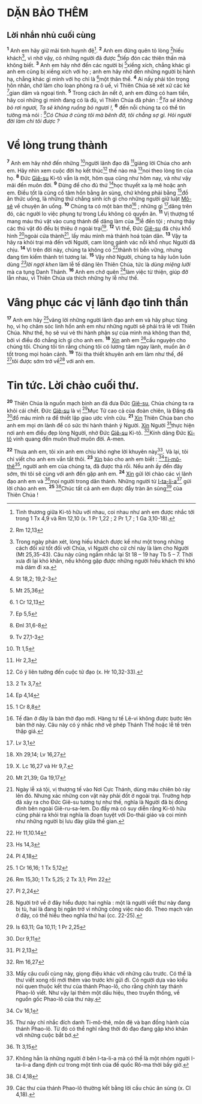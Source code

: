 # DẶN BẢO THÊM

## Lời nhắn nhủ cuối cùng
<sup><b>1</b></sup> Anh em hãy giữ mãi tình huynh đệ[^1-b14e2ae0-e57c-4ef0-b224-0b9e5c2c5a25]. <sup><b>2</b></sup> Anh em đừng quên tỏ lòng [^1@-b14e2ae0-e57c-4ef0-b224-0b9e5c2c5a25]hiếu khách[^2-b14e2ae0-e57c-4ef0-b224-0b9e5c2c5a25], vì nhờ vậy, có những người đã được [^2@-b14e2ae0-e57c-4ef0-b224-0b9e5c2c5a25]tiếp đón các thiên thần mà không biết. <sup><b>3</b></sup> Anh em hãy nhớ đến các người bị [^3@-b14e2ae0-e57c-4ef0-b224-0b9e5c2c5a25]xiềng xích, chẳng khác gì anh em cũng bị xiềng xích với họ ; anh em hãy nhớ đến những người bị hành hạ, chẳng khác gì mình với họ chỉ là [^4@-b14e2ae0-e57c-4ef0-b224-0b9e5c2c5a25]một thân thể. <sup><b>4</b></sup> Ai nấy phải tôn trọng hôn nhân, chớ làm cho loan phòng ra ô uế, vì Thiên Chúa sẽ xét xử các kẻ [^5@-b14e2ae0-e57c-4ef0-b224-0b9e5c2c5a25]gian dâm và ngoại tình. <sup><b>5</b></sup> Trong cách ăn nết ở, anh em đừng có ham tiền, hãy coi những gì mình đang có là đủ, vì Thiên Chúa đã phán : *[^6@-b14e2ae0-e57c-4ef0-b224-0b9e5c2c5a25]Ta sẽ không bỏ rơi ngươi, Ta sẽ không ruồng bỏ ngươi !,* <sup><b>6</b></sup> đến nỗi chúng ta có thể tin tưởng mà nói : *[^7@-b14e2ae0-e57c-4ef0-b224-0b9e5c2c5a25]Có Chúa ở cùng tôi mà bênh đỡ, tôi chẳng sợ gì. Hỏi người đời làm chi tôi được ?*

# Về lòng trung thành
<sup><b>7</b></sup> Anh em hãy nhớ đến những [^8@-b14e2ae0-e57c-4ef0-b224-0b9e5c2c5a25]người lãnh đạo đã [^9@-b14e2ae0-e57c-4ef0-b224-0b9e5c2c5a25]giảng lời Chúa cho anh em. Hãy nhìn xem cuộc đời họ kết thúc[^3-b14e2ae0-e57c-4ef0-b224-0b9e5c2c5a25] thế nào mà [^10@-b14e2ae0-e57c-4ef0-b224-0b9e5c2c5a25]noi theo lòng tin của họ. <sup><b>8</b></sup> Đức [Giê-su]() Ki-tô vẫn là một, hôm qua cũng như hôm nay, và như vậy mãi đến muôn đời. <sup><b>9</b></sup> Đừng để cho đủ thứ [^11@-b14e2ae0-e57c-4ef0-b224-0b9e5c2c5a25]học thuyết xa lạ mê hoặc anh em. Điều tốt là củng cố tâm hồn bằng ân sủng, chứ không phải bằng [^12@-b14e2ae0-e57c-4ef0-b224-0b9e5c2c5a25]đồ ăn thức uống, là những thứ chẳng sinh ích gì cho những người giữ luật [Mô-sê]() về chuyện ăn uống. <sup><b>10</b></sup> Chúng ta có một bàn thờ[^4-b14e2ae0-e57c-4ef0-b224-0b9e5c2c5a25] ; những gì [^13@-b14e2ae0-e57c-4ef0-b224-0b9e5c2c5a25]dâng trên đó, các người lo việc phụng tự trong Lều không có quyền ăn. <sup><b>11</b></sup> Vị thượng tế mang máu thú vật vào cung thánh để dâng làm của [^14@-b14e2ae0-e57c-4ef0-b224-0b9e5c2c5a25]lễ đền tội ; nhưng thây các thú vật đó đều bị thiêu ở ngoài trại[^5-b14e2ae0-e57c-4ef0-b224-0b9e5c2c5a25]. <sup><b>12</b></sup> Vì thế, Đức [Giê-su]() đã chịu khổ hình [^15@-b14e2ae0-e57c-4ef0-b224-0b9e5c2c5a25]ngoài cửa thành[^6-b14e2ae0-e57c-4ef0-b224-0b9e5c2c5a25], lấy máu mình mà thánh hoá toàn dân. <sup><b>13</b></sup> Vậy ta hãy ra khỏi trại mà đến với Người, cam lòng gánh vác nỗi khổ nhục Người đã chịu. <sup><b>14</b></sup> Vì trên đời này, chúng ta không có [^16@-b14e2ae0-e57c-4ef0-b224-0b9e5c2c5a25]thành trì bền vững, nhưng đang tìm kiếm thành trì tương lai. <sup><b>15</b></sup> Vậy nhờ Người, chúng ta hãy luôn luôn dùng *[^17@-b14e2ae0-e57c-4ef0-b224-0b9e5c2c5a25]lời ngợi khen* làm lễ tế dâng lên Thiên Chúa, tức là *dùng miệng lưỡi* mà ca tụng Danh Thánh. <sup><b>16</b></sup> Anh em chớ quên [^18@-b14e2ae0-e57c-4ef0-b224-0b9e5c2c5a25]làm việc từ thiện, giúp đỡ lẫn nhau, vì Thiên Chúa ưa thích những hy lễ như thế.

# Vâng phục các vị lãnh đạo tinh thần
<sup><b>17</b></sup> Anh em hãy [^19@-b14e2ae0-e57c-4ef0-b224-0b9e5c2c5a25]vâng lời những người lãnh đạo anh em và hãy phục tùng họ, vì họ chăm sóc linh hồn anh em như những người sẽ phải trả lẽ với Thiên Chúa. Như thế, họ sẽ vui vẻ thi hành phận sự của mình mà không than thở, bởi vì điều đó chẳng ích gì cho anh em. <sup><b>18</b></sup> [Xin]() anh em [^20@-b14e2ae0-e57c-4ef0-b224-0b9e5c2c5a25]cầu nguyện cho chúng tôi. Chúng tôi tin rằng chúng tôi có lương tâm ngay lành, muốn ăn ở tốt trong mọi hoàn cảnh. <sup><b>19</b></sup> Tôi tha thiết khuyên anh em làm như thế, để [^21@-b14e2ae0-e57c-4ef0-b224-0b9e5c2c5a25]tôi được sớm trở về[^7-b14e2ae0-e57c-4ef0-b224-0b9e5c2c5a25] với anh em.

# Tin tức. Lời chào cuối thư.
<sup><b>20</b></sup> Thiên Chúa là nguồn mạch bình an đã đưa Đức [Giê-su](), Chúa chúng ta ra khỏi cái chết. Đức [Giê-su]() là vị [^22@-b14e2ae0-e57c-4ef0-b224-0b9e5c2c5a25]Mục Tử cao cả của đoàn chiên, là Đấng đã [^23@-b14e2ae0-e57c-4ef0-b224-0b9e5c2c5a25]đổ máu mình ra để thiết lập giao ước vĩnh cửu. <sup><b>21</b></sup> [Xin]() Thiên Chúa ban cho anh em mọi ơn lành để có sức thi hành thánh ý Người. [Xin]() Người [^24@-b14e2ae0-e57c-4ef0-b224-0b9e5c2c5a25]thực hiện nơi anh em điều đẹp lòng Người, nhờ Đức [Giê-su]() Ki-tô. [^25@-b14e2ae0-e57c-4ef0-b224-0b9e5c2c5a25]Kính dâng Đức [Ki-tô]() vinh quang đến muôn thuở muôn đời. A-men.

<sup><b>22</b></sup> Thưa anh em, tôi xin anh em chịu khó nghe lời khuyên này[^8-b14e2ae0-e57c-4ef0-b224-0b9e5c2c5a25]. Vả lại, tôi chỉ viết cho anh em vắn tắt thôi. <sup><b>23</b></sup> [Xin]() báo cho anh em biết : [^26@-b14e2ae0-e57c-4ef0-b224-0b9e5c2c5a25][Ti-mô-thê]()[^9-b14e2ae0-e57c-4ef0-b224-0b9e5c2c5a25], người anh em của chúng ta, đã được thả rồi. Nếu anh ấy đến đây sớm, thì tôi sẽ cùng với anh đến gặp anh em. <sup><b>24</b></sup> [Xin]() gửi lời chào các vị lãnh đạo anh em và [^27@-b14e2ae0-e57c-4ef0-b224-0b9e5c2c5a25]mọi người trong dân thánh. Những người từ [I-ta-li-a]()[^10-b14e2ae0-e57c-4ef0-b224-0b9e5c2c5a25] gửi lời chào anh em. <sup><b>25</b></sup> [^28@-b14e2ae0-e57c-4ef0-b224-0b9e5c2c5a25]Chúc tất cả anh em được đầy tràn ân sủng[^11-b14e2ae0-e57c-4ef0-b224-0b9e5c2c5a25] của Thiên Chúa !

[^1-b14e2ae0-e57c-4ef0-b224-0b9e5c2c5a25]: Tình thương giữa Ki-tô hữu với nhau, coi nhau như anh em được nhắc tới trong 1 Tx 4,9 và Rm 12,10 (x. 1 Pr 1,22 ; 2 Pr 1,7 ; 1 Ga 3,10-18).
[^2-b14e2ae0-e57c-4ef0-b224-0b9e5c2c5a25]: Trong ngày phán xét, lòng hiếu khách được kể như một trong những cách đối xử tốt đối với Chúa, vì Người cho cử chỉ này là làm cho Người (Mt 25,35-43). Câu này cũng ngầm nhắc lại St 18 – 19 hay Tb 5 – 7. Thời xưa đi lại khó khăn, nếu không gặp được những người hiếu khách thì khó mà dám đi xa.
[^3-b14e2ae0-e57c-4ef0-b224-0b9e5c2c5a25]: Có ý liên tưởng đến cuộc tử đạo (x. Hr 10,32-33).
[^4-b14e2ae0-e57c-4ef0-b224-0b9e5c2c5a25]: Tế đàn ở đây là bàn thờ đạo mới. Hàng tư tế Lê-vi không được bước lên bàn thờ này. Câu này có ý nhắc nhở về phép Thánh Thể hoặc lễ tế trên thập giá.
[^5-b14e2ae0-e57c-4ef0-b224-0b9e5c2c5a25]: X. Lc 16,27 và Hr 9,7.
[^6-b14e2ae0-e57c-4ef0-b224-0b9e5c2c5a25]: Ngày lễ xá tội, vị thượng tế vào Nơi Cực Thánh, dùng máu chiên bò rảy lên đó. Nhưng xác những con vật này phải đốt ở ngoài trại. Trường hợp đã xảy ra cho Đức Giê-su tương tự như thế, nghĩa là Người đã bị đóng đinh bên ngoài Giê-ru-sa-lem. Do đấy mà có suy diễn rằng Ki-tô hữu cũng phải ra khỏi trại nghĩa là đoạn tuyệt với Do-thái giáo và coi mình như những người bị lưu đày giữa thế gian.
[^7-b14e2ae0-e57c-4ef0-b224-0b9e5c2c5a25]: Người trở về ở đây hiểu được hai nghĩa : một là người viết thư này đang bị tù, hai là đang bị ngăn trở vì những công việc nào đó. Theo mạch văn ở đây, có thể hiểu theo nghĩa thứ hai (cc. 22-25).
[^8-b14e2ae0-e57c-4ef0-b224-0b9e5c2c5a25]: Mấy câu cuối cùng này, giọng điệu khác với những câu trước. Có thể là thư viết xong rồi mới thêm vào trước khi gửi đi. Có người dựa vào kiểu nói quen thuộc kết thư của thánh Phao-lô, cho rằng chính tay thánh Phao-lô viết. Như vậy lại thêm một dấu hiệu, theo truyền thống, về nguồn gốc Phao-lô của thư này.
[^9-b14e2ae0-e57c-4ef0-b224-0b9e5c2c5a25]: Thư này chỉ nhắc đích danh Ti-mô-thê, môn đệ và bạn đồng hành của thánh Phao-lô. Từ đó có thể nghĩ rằng thời đó đạo đang gặp khó khăn với những cuộc bắt bớ.
[^10-b14e2ae0-e57c-4ef0-b224-0b9e5c2c5a25]: Không hẳn là những người ở bên I-ta-li-a mà có thể là một nhóm người I-ta-li-a đang định cư trong một tỉnh của đế quốc Rô-ma thời bấy giờ.
[^11-b14e2ae0-e57c-4ef0-b224-0b9e5c2c5a25]: Các thư của thánh Phao-lô thường kết bằng lời cầu chúc ân sủng (x. Cl 4,18).
[^1@-b14e2ae0-e57c-4ef0-b224-0b9e5c2c5a25]: Rm 12,13
[^2@-b14e2ae0-e57c-4ef0-b224-0b9e5c2c5a25]: St 18,2; 19,2-3
[^3@-b14e2ae0-e57c-4ef0-b224-0b9e5c2c5a25]: Mt 25,36
[^4@-b14e2ae0-e57c-4ef0-b224-0b9e5c2c5a25]: 1 Cr 12,13
[^5@-b14e2ae0-e57c-4ef0-b224-0b9e5c2c5a25]: Ep 5,5
[^6@-b14e2ae0-e57c-4ef0-b224-0b9e5c2c5a25]: Đnl 31,6-8
[^7@-b14e2ae0-e57c-4ef0-b224-0b9e5c2c5a25]: Tv 27,1-3
[^8@-b14e2ae0-e57c-4ef0-b224-0b9e5c2c5a25]: Tt 1,5
[^9@-b14e2ae0-e57c-4ef0-b224-0b9e5c2c5a25]: Hr 2,3
[^10@-b14e2ae0-e57c-4ef0-b224-0b9e5c2c5a25]: 2 Tx 3,7
[^11@-b14e2ae0-e57c-4ef0-b224-0b9e5c2c5a25]: Ep 4,14
[^12@-b14e2ae0-e57c-4ef0-b224-0b9e5c2c5a25]: 1 Cr 8,8
[^13@-b14e2ae0-e57c-4ef0-b224-0b9e5c2c5a25]: Lv 3,1
[^14@-b14e2ae0-e57c-4ef0-b224-0b9e5c2c5a25]: Xh 29,14; Lv 16,27
[^15@-b14e2ae0-e57c-4ef0-b224-0b9e5c2c5a25]: Mt 21,39; Ga 19,17
[^16@-b14e2ae0-e57c-4ef0-b224-0b9e5c2c5a25]: Hr 11,10.14
[^17@-b14e2ae0-e57c-4ef0-b224-0b9e5c2c5a25]: Hs 14,3
[^18@-b14e2ae0-e57c-4ef0-b224-0b9e5c2c5a25]: Pl 4,18
[^19@-b14e2ae0-e57c-4ef0-b224-0b9e5c2c5a25]: 1 Cr 16,16; 1 Tx 5,12
[^20@-b14e2ae0-e57c-4ef0-b224-0b9e5c2c5a25]: Rm 15,30; 1 Tx 5,25; 2 Tx 3,1; Plm 22
[^21@-b14e2ae0-e57c-4ef0-b224-0b9e5c2c5a25]: Pl 2,24
[^22@-b14e2ae0-e57c-4ef0-b224-0b9e5c2c5a25]: Is 63,11; Ga 10,11; 1 Pr 2,25
[^23@-b14e2ae0-e57c-4ef0-b224-0b9e5c2c5a25]: Dcr 9,11
[^24@-b14e2ae0-e57c-4ef0-b224-0b9e5c2c5a25]: Pl 2,13
[^25@-b14e2ae0-e57c-4ef0-b224-0b9e5c2c5a25]: Rm 16,27
[^26@-b14e2ae0-e57c-4ef0-b224-0b9e5c2c5a25]: Cv 16,1
[^27@-b14e2ae0-e57c-4ef0-b224-0b9e5c2c5a25]: Tt 3,15
[^28@-b14e2ae0-e57c-4ef0-b224-0b9e5c2c5a25]: Cl 4,18